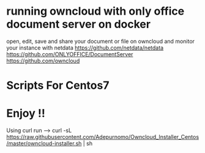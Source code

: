 # running owncloud with only office document server on docker 
  open, edit, save and share your document or file on owncloud 
  and monitor your instance with netdata
  https://github.com/netdata/netdata
  https://github.com/ONLYOFFICE/DocumentServer
  https://github.com/owncloud
  
# Scripts For Centos7
# Enjoy !!

Using curl
run --> curl -sL https://raw.githubusercontent.com/Adepurnomo/Owncloud_Installer_Centos/master/owncloud-installer.sh | sh

